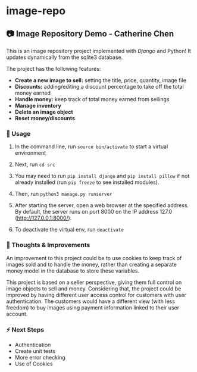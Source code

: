 # image-repo
## :camera: Image Repository Demo - Catherine Chen

This is an image repository project implemented with *Django* and Python! It updates dynamically from the sqlite3 database.

The project has the following features:

- **Create a new image to sell:** setting the title, price, quantity, image file
- **Discounts:** adding/editing a discount percentage to take off the total money earned
- **Handle money:** keep track of total money earned from sellings
- **Manage inventory**
- **Delete an image object**
- **Reset money/discounts**

### :eyes: Usage

1. In the command line, run `source bin/activate` to start a virtual environment

2. Next, run `cd src`

3. You may need to run `pip install django` and `pip install pillow` if not already installed (run `pip freeze` to see installed modules).

4. Then, run `python3 manage.py runserver`

5. After starting the server, open a web browser at the specified address. By default, the server runs on port 8000 on the IP address 127.0 (http://127.0.0.1:8000/).

6. To deactivate the virtual env, run `deactivate`

### :thought_balloon: Thoughts & Improvements

An improvement to this project could be to use cookies to keep track of images sold and to handle the money, rather than creating a separate money model in the database to store these variables. 

This project is based on a seller perspective, giving them full control on image objects to sell and money. Considering that, the project could be improved by having different user access control for customers with user authentication. The customers would have a different view (with less freedom) to buy images using payment information linked to their user account.

### :zap: Next Steps

- Authentication
- Create unit tests
- More error checking
- Use of Cookies
